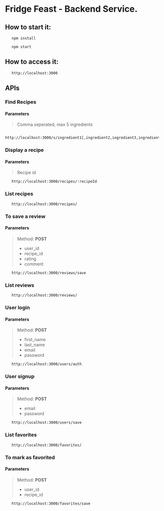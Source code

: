# Fridge Feast - Backend Service.

## How to start it:

```
   npm install

   npm start
```

## How to access it:

```
   http://localhost:3000
```

## APIs

### Find Recipes

#### Parameters
> Comma seperated, max 5 ingredients

```
   http://localhost:3000/s/ingredient1[,ingredient2,ingredient3,ingredient4,ingredient5]
```

### Display a recipe
#### Parameters
>  Recipe id

```
   http://localhost:3000/recipes/:recipeId
```

### List recipes

```
   http://localhost:3000/recipes/
```

### To save a review
#### Parameters
>  Method:  **POST**
> - user_id
> - recipe_id
> - rating
> - comment

```
   http://localhost:3000/reviews/save
```

### List reviews

```
   http://localhost:3000/reviews/
```

### User login
#### Parameters
> Method:   **POST**
> - first_name
> - last_name
> - email
> - password

```
   http://localhost:3000/users/auth
```

### User signup
#### Parameters
> Method:   **POST**
> - email
> - password

```
   http://localhost:3000/users/save
```

### List favorites

```
   http://localhost:3000/favorites/
```

### To mark as favorited
#### Parameters
> Method:   **POST**
> - user_id
> - recipe_id

```
   http://localhost:3000/favorites/save
```